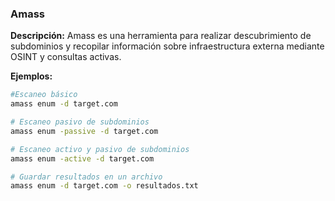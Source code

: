 ### Amass
**Descripción:** Amass es una herramienta para realizar descubrimiento de subdominios y recopilar información sobre infraestructura externa mediante OSINT y consultas activas.

**Ejemplos:**
```bash
#Escaneo básico
amass enum -d target.com

# Escaneo pasivo de subdominios
amass enum -passive -d target.com

# Escaneo activo y pasivo de subdominios
amass enum -active -d target.com

# Guardar resultados en un archivo
amass enum -d target.com -o resultados.txt
```
